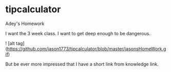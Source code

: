 # tipcalculator
Adey's Homework

I want the 3 week class. I want to get deep enough to be dangerous. 

! [alt tag] (https://github.com/jason1773/tipcalculator/blob/master/jasonsHomeWork.gif)

But be ever more impressed that I have a short link from knowledge link. 
